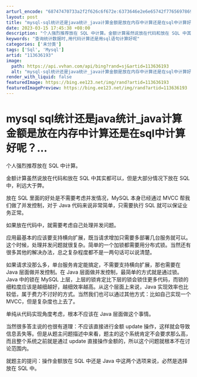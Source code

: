 ```yaml
---
arturl_encode: "68747470733a2f2f626c6f672e:6373646e2e6e65742f77656978696e5f33363436323730332f:61727469636c652f64657461696c732f313133363336313933"
layout: post
title: "mysql-sql统计还是java统计_java计算金额是放在内存中计算还是在sql中计算好呢..."
date: 2023-03-15 17:45:38 +08:00
description: "个人强烈推荐放在 SQL 中计算。金额计算虽然说放在代码和放在 SQL 中其实都可以，但是大部分情况"
keywords: "查询统计数据时,用代码计算还是用sql语句计算好呢"
categories: ['未分类']
tags: ['Sql', 'Mysql']
artid: "113636193"
image:
  path: https://api.vvhan.com/api/bing?rand=sj&artid=113636193
  alt: "mysql-sql统计还是java统计_java计算金额是放在内存中计算还是在sql中计算好呢..."
render_with_liquid: false
featuredImage: https://bing.ee123.net/img/rand?artid=113636193
featuredImagePreview: https://bing.ee123.net/img/rand?artid=113636193
---
```


# mysql sql统计还是java统计\_java计算金额是放在内存中计算还是在sql中计算好呢？...

个人强烈推荐放在 SQL 中计算。

金额计算虽然说放在代码和放在 SQL 中其实都可以，但是大部分情况下放在 SQL 中，利远大于弊。

放在 SQL 里面的好处是不需要考虑并发情况，MySQL 本身已经通过 MVCC 帮我们做了并发控制，对于 Java 代码来说非常简单，只需要执行 SQL 就可以保证业务正常。

如果放在代码中，就需要考虑自己处理并发问题。

应用最基本的应该要支持横向扩展，既当请求增加只需要多部署几台服务就可以。这个时候，处理并发问题就很复杂。简单的一个加锁都需要用分布式锁。当然还有很多其他的解决办法，总之复杂程度都不是一两句话可以说清楚。

如果请求没那么多，单台服务肯定能搞定，不需要支持横向扩展，那也需要在 Java 层面做并发控制。在 Java 层面做并发控制，最简单的方式就是通过锁。Java 中的锁在 MySQL 上层，上层的锁肯定比下层的锁会锁住更多代码，而锁的细粒度应该是越细越好，越细效率越高。从这个层面上来说，Java 实现效率也比较低，属于费力不讨好的方式。当然我们也可以通过其他方式：比如自己实现一个 MVCC，但是复杂度也上去了。

单纯从代码实现角度考虑，根本不应该在 Java 层面做这个事情。

当然很多答主说的也很有道理：不应该直接进行金额 update 操作，这样就会导致信息丢失等。但是从题主问题描述中来看，题主的这个系统肯定不会要求那么高，而且整个系统之前就是通过 update 直接操作金额的，所以这个问题就根本不在讨论范围内。

就题主的提问：操作金额放在 SQL 中还是 Java 中这两个选项来说，必然是选择放在 SQL 中。